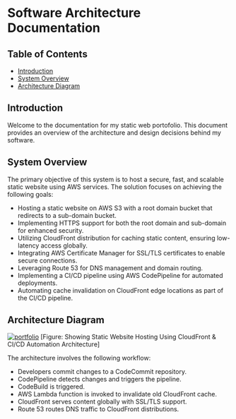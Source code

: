 # Software Architecture Documentation

## Table of Contents

- [Introduction](#introduction)
- [System Overview](#system-overview)
- [Architecture Diagram](#architecture-diagram)

## Introduction

Welcome to the documentation for my static web portofolio. This document provides an overview of the architecture and design decisions behind my software.

## System Overview

The primary objective of this system is to host a secure, fast, and scalable static website using AWS services. The solution focuses on achieving the following goals:

- Hosting a static website on AWS S3 with a root domain bucket that redirects to a sub-domain bucket.
- Implementing HTTPS support for both the root domain and sub-domain for enhanced security.
- Utilizing CloudFront distribution for caching static content, ensuring low-latency access globally.
- Integrating AWS Certificate Manager for SSL/TLS certificates to enable secure connections.
- Leveraging Route 53 for DNS management and domain routing.
- Implementing a CI/CD pipeline using AWS CodePipeline for automated deployments.
- Automating cache invalidation on CloudFront edge locations as part of the CI/CD pipeline.

## Architecture Diagram

<a href="https://ibb.co/CMmBvhY"><img src="https://i.ibb.co/KLb67Ff/portfolio.png" alt="portfolio" border="0"></a>
[Figure: Showing Static Website Hosting Using CloudFront & CI/CD Automation Architecture]

The architecture involves the following workflow:

- Developers commit changes to a CodeCommit repository.
- CodePipeline detects changes and triggers the pipeline.
- CodeBuild is triggered.
- AWS Lambda function is invoked to invalidate old CloudFront cache.
- CloudFront serves content globally with SSL/TLS support.
- Route 53 routes DNS traffic to CloudFront distributions.
